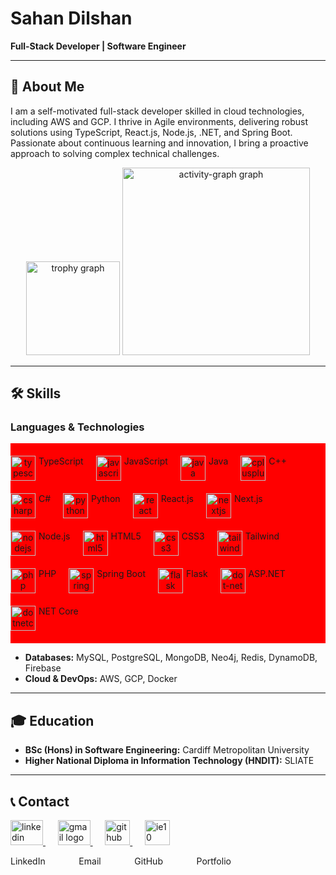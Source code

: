 # **Sahan Dilshan**

**Full-Stack Developer | Software Engineer**


---

## 🌟 **About Me**

I am a self-motivated full-stack developer skilled in cloud technologies, including AWS and GCP. I thrive in Agile environments, delivering robust solutions using TypeScript, React.js, Node.js, .NET, and Spring Boot. Passionate about continuous learning and innovation, I bring a proactive approach to solving complex technical challenges.

<div align="center">
  <img src="https://github-profile-trophy.vercel.app?username=sahan-Dil&theme=dracula&column=-1&row=1&margin-w=8&margin-h=8&no-bg=false&no-frame=false&order=4" height="150" alt="trophy graph"  />
  <img src="https://github-readme-activity-graph.vercel.app/graph?username=sahan-Dil&radius=16&theme=react&area=true&order=5" height="300" alt="activity-graph graph"  />
</div>

---

## 🛠️ **Skills**

### **Languages & Technologies**
<div align="left" style="display: flex; flex-wrap: wrap; gap: 20px; padding: 20px 0; flex-direction: row; background:red">
  <div align="center" style="display: inline-flex; gap: 5px;">
    <img src="https://cdn.jsdelivr.net/gh/devicons/devicon/icons/typescript/typescript-original.svg" height="40" alt="typescript logo"  />
    <span>TypeScript</span>
  </div>
  
  <div align="center" style="display: inline-flex;  gap: 5px;">
    <img src="https://cdn.jsdelivr.net/gh/devicons/devicon/icons/javascript/javascript-original.svg" height="40" alt="javascript logo"  />
    <span>JavaScript</span>
  </div>
  
  <div align="center" style="display: inline-flex; gap: 5px;">
    <img src="https://cdn.jsdelivr.net/gh/devicons/devicon/icons/java/java-original.svg" height="40" alt="java logo"  />
    <span>Java</span>
  </div>
  
  <div align="center" style="display: inline-flex; gap: 5px;">
    <img src="https://cdn.jsdelivr.net/gh/devicons/devicon/icons/cplusplus/cplusplus-original.svg" height="40" alt="cplusplus logo"  />
    <span>C++</span>
  </div>
  
  <div align="center" style="display: inline-flex; gap: 5px;">
    <img src="https://cdn.jsdelivr.net/gh/devicons/devicon/icons/csharp/csharp-original.svg" height="40" alt="csharp logo"  />
    <span>C#</span>
  </div>
  
  <div align="center" style="display: inline-flex; gap: 5px;">
    <img src="https://cdn.jsdelivr.net/gh/devicons/devicon/icons/python/python-original.svg" height="40" alt="python logo"  />
    <span>Python</span>
  </div>
  
  <div align="center" style="display: inline-flex; gap: 5px;">
    <img src="https://cdn.jsdelivr.net/gh/devicons/devicon/icons/react/react-original.svg" height="40" alt="react logo"  />
    <span>React.js</span>
  </div>
  
  <div align="center" style="display: inline-flex; gap: 5px;">
    <img src="https://cdn.jsdelivr.net/gh/devicons/devicon/icons/nextjs/nextjs-original.svg" height="40" alt="nextjs logo"  />
    <span>Next.js</span>
  </div>
  
  <div align="center" style="display: inline-flex; gap: 5px;">
    <img src="https://cdn.jsdelivr.net/gh/devicons/devicon/icons/nodejs/nodejs-original.svg" height="40" alt="nodejs logo"  />
    <span>Node.js</span>
  </div>
  
  <div align="center" style="display: inline-flex; gap: 5px;">
    <img src="https://cdn.jsdelivr.net/gh/devicons/devicon/icons/html5/html5-original.svg" height="40" alt="html5 logo"  />
    <span>HTML5</span>
  </div>
  
  <div align="center" style="display: inline-flex; gap: 5px;">
    <img src="https://cdn.jsdelivr.net/gh/devicons/devicon/icons/css3/css3-original.svg" height="40" alt="css3 logo"  />
    <span>CSS3</span>
  </div>
  
  <div align="center" style="display: inline-flex; gap: 5px;">
    <img src="https://cdn.jsdelivr.net/gh/devicons/devicon/icons/tailwindcss/tailwindcss-original-wordmark.svg" height="40" alt="tailwindcss logo"  />
    <span>Tailwind</span>
  </div>
  
  <div align="center" style="display: inline-flex; gap: 5px;">
    <img src="https://cdn.jsdelivr.net/gh/devicons/devicon/icons/php/php-original.svg" height="40" alt="php logo"  />
    <span>PHP</span>
  </div>
  
  <div align="center" style="display: inline-flex; gap: 5px;">
    <img src="https://cdn.jsdelivr.net/gh/devicons/devicon/icons/spring/spring-original.svg" height="40" alt="spring logo"  />
    <span>Spring Boot</span>
  </div>
  
  <div align="center" style="display: inline-flex; gap: 5px;">
    <img src="https://skillicons.dev/icons?i=flask" height="40" alt="flask logo"  />
    <span>Flask</span>
  </div>
  
  <div align="center" style="display: inline-flex; gap: 5px;">
    <img src="https://cdn.jsdelivr.net/gh/devicons/devicon/icons/dot-net/dot-net-original.svg" height="40" alt="dot-net logo"  />
    <span>ASP.NET</span>
  </div>
  
  <div align="center" style="display: inline-flex; gap: 5px;">
    <img src="https://cdn.jsdelivr.net/gh/devicons/devicon/icons/dotnetcore/dotnetcore-original.svg" height="40" alt="dotnetcore logo"  />
    <span>NET Core</span>
  </div>
</div>

- **Databases:** MySQL, PostgreSQL, MongoDB, Neo4j, Redis, DynamoDB, Firebase
- **Cloud & DevOps:** AWS, GCP, Docker

---

## 🎓 **Education**

- **BSc (Hons) in Software Engineering:** Cardiff Metropolitan University
- **Higher National Diploma in Information Technology (HNDIT):** SLIATE

---

## 📞 **Contact**



<div align="left" >
  <a href="https://linkedin.com/in/sahan-dilshan-profile" target="_blank">
    <img src="https://raw.githubusercontent.com/maurodesouza/profile-readme-generator/master/src/assets/icons/social/linkedin/default.svg" width="52" height="40" alt="linkedin logo"  />
  </a>&nbsp;&nbsp;&nbsp;&nbsp;
  <a href="mailto:sahandilshan.contact@gmail.com" target="_blank">
    <img src="https://raw.githubusercontent.com/maurodesouza/profile-readme-generator/master/src/assets/icons/social/gmail/default.svg" width="52" height="40" alt="gmail logo"  />
  </a>&nbsp;&nbsp;&nbsp;&nbsp;
   <a href="https://github.com/Sahan-Dil" target="_blank">
    <img src="https://skillicons.dev/icons?i=github" height="40" alt="github logo"  />
  </a>&nbsp;&nbsp;&nbsp;&nbsp;
  <a href="https://sahandilshan.vercel.app" target="_blank">
    <img src="https://cdn.jsdelivr.net/gh/devicons/devicon/icons/ie10/ie10-original.svg" height="40" alt="ie10 logo"  />
  </a>
</div>

<p align="left">
  <a href="https://linkedin.com/in/sahan-dilshan-profile" target="_blank" style="text-decoration: none; margin-right: 30px;">
    LinkedIn
  </a>&nbsp;&nbsp;&nbsp;&nbsp;
  <a href="mailto:sahandilshan.contact@gmail.com" target="_blank" style="text-decoration: none; margin-right: 30px;">
    Email
  </a>&nbsp;&nbsp;&nbsp;&nbsp;
  <a href="https://github.com/Sahan-Dil" target="_blank" style="text-decoration: none; margin-right: 30px;">
    GitHub
  </a>&nbsp;&nbsp;&nbsp;&nbsp;
  <a href="https://sahandilshan.vercel.app" target="_blank" style="text-decoration: none;">
    Portfolio
  </a>
</p>



